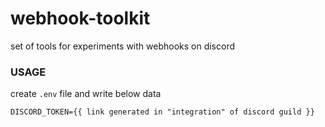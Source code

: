 # webhook-toolkit
set of tools for experiments with webhooks on discord

### USAGE

create `.env` file and write below data

```
DISCORD_TOKEN={{ link generated in "integration" of discord guild }}
```
